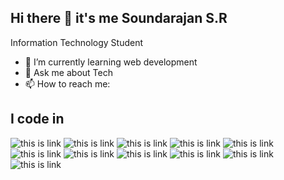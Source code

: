 ## Hi there 👋 it's me Soundarajan S.R

Information Technology Student



- 🌱 I’m currently learning web development
- 💬 Ask me about Tech
- 📫 How to reach me:
  


## I code in

 ![this is link](https://img.icons8.com/color/48/c-programming.png)  ![this is link](https://img.icons8.com/color/48/c-plus-plus-logo.png)     ![this is link](https://img.icons8.com/fluency/48/python.png) ![this is link](https://img.icons8.com/color/48/javascript--v1.png) ![this is link](https://img.icons8.com/color/48/html-5--v1.png) ![this is link](https://img.icons8.com/color/48/css3.png) ![this is link](https://img.icons8.com/color/48/arduino.png) ![this is link](https://img.icons8.com/color/48/react-native.png)  ![this is link](https://img.icons8.com/fluency/50/node-js.png) ![this is link](https://img.icons8.com/color/48/mongodb.png)   ![this is link](https://img.icons8.com/arcade/48/sql.png)
  
